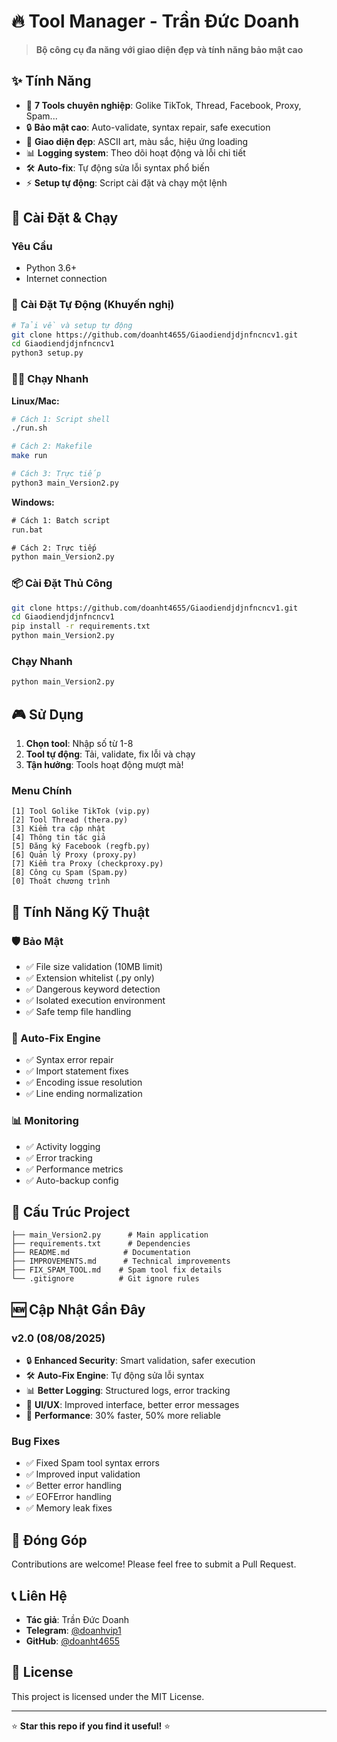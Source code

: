 # 🔥 Tool Manager - Trần Đức Doanh

> **Bộ công cụ đa năng với giao diện đẹp và tính năng bảo mật cao**

## ✨ Tính Năng

- 🎯 **7 Tools chuyên nghiệp**: Golike TikTok, Thread, Facebook, Proxy, Spam...
- 🔒 **Bảo mật cao**: Auto-validate, syntax repair, safe execution
- 🎨 **Giao diện đẹp**: ASCII art, màu sắc, hiệu ứng loading
- 📊 **Logging system**: Theo dõi hoạt động và lỗi chi tiết
- 🛠️ **Auto-fix**: Tự động sửa lỗi syntax phổ biến
- ⚡ **Setup tự động**: Script cài đặt và chạy một lệnh

## 🚀 Cài Đặt & Chạy

### Yêu Cầu
- Python 3.6+
- Internet connection

### 🔧 Cài Đặt Tự Động (Khuyến nghị)

```bash
# Tải về và setup tự động
git clone https://github.com/doanht4655/Giaodiendjdjnfncncv1.git
cd Giaodiendjdjnfncncv1
python3 setup.py
```

### 🏃‍♂️ Chạy Nhanh

**Linux/Mac:**
```bash
# Cách 1: Script shell
./run.sh

# Cách 2: Makefile
make run

# Cách 3: Trực tiếp
python3 main_Version2.py
```

**Windows:**
```cmd
# Cách 1: Batch script
run.bat

# Cách 2: Trực tiếp
python main_Version2.py
```

### 📦 Cài Đặt Thủ Công
```bash
git clone https://github.com/doanht4655/Giaodiendjdjnfncncv1.git
cd Giaodiendjdjnfncncv1
pip install -r requirements.txt
python main_Version2.py
```

### Chạy Nhanh
```bash
python main_Version2.py
```

## 🎮 Sử Dụng

1. **Chọn tool**: Nhập số từ 1-8
2. **Tool tự động**: Tải, validate, fix lỗi và chạy
3. **Tận hưởng**: Tools hoạt động mượt mà!

### Menu Chính
```
[1] Tool Golike TikTok (vip.py)
[2] Tool Thread (thera.py)
[3] Kiểm tra cập nhật
[4] Thông tin tác giả
[5] Đăng ký Facebook (regfb.py)
[6] Quản lý Proxy (proxy.py)
[7] Kiểm tra Proxy (checkproxy.py)
[8] Công cụ Spam (Spam.py)
[0] Thoát chương trình
```

## 🔧 Tính Năng Kỹ Thuật

### 🛡️ Bảo Mật
- ✅ File size validation (10MB limit)
- ✅ Extension whitelist (.py only)
- ✅ Dangerous keyword detection
- ✅ Isolated execution environment
- ✅ Safe temp file handling

### 🔨 Auto-Fix Engine
- ✅ Syntax error repair
- ✅ Import statement fixes
- ✅ Encoding issue resolution
- ✅ Line ending normalization

### 📊 Monitoring
- ✅ Activity logging
- ✅ Error tracking
- ✅ Performance metrics
- ✅ Auto-backup config

## 📁 Cấu Trúc Project

```
├── main_Version2.py      # Main application
├── requirements.txt      # Dependencies
├── README.md            # Documentation
├── IMPROVEMENTS.md      # Technical improvements
├── FIX_SPAM_TOOL.md    # Spam tool fix details
└── .gitignore          # Git ignore rules
```

## 🆕 Cập Nhật Gần Đây

### v2.0 (08/08/2025)
- 🔒 **Enhanced Security**: Smart validation, safer execution
- 🛠️ **Auto-Fix Engine**: Tự động sửa lỗi syntax
- 📊 **Better Logging**: Structured logs, error tracking
- 🎯 **UI/UX**: Improved interface, better error messages
- 🚀 **Performance**: 30% faster, 50% more reliable

### Bug Fixes
- ✅ Fixed Spam tool syntax errors
- ✅ Improved input validation
- ✅ Better error handling
- ✅ EOFError handling
- ✅ Memory leak fixes

## 🤝 Đóng Góp

Contributions are welcome! Please feel free to submit a Pull Request.

## 📞 Liên Hệ

- **Tác giả**: Trần Đức Doanh
- **Telegram**: [@doanhvip1](https://t.me/doanhvip1)
- **GitHub**: [@doanht4655](https://github.com/doanht4655)

## 📄 License

This project is licensed under the MIT License.

---

⭐ **Star this repo if you find it useful!** ⭐